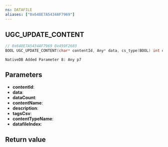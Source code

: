 ```yaml
---
ns: DATAFILE
aliases: ["0x648E7A5434AF7969"]
---
```

## UGC_UPDATE_CONTENT

```c
// 0x648E7A5434AF7969 0x459F2683
BOOL UGC_UPDATE_CONTENT(char* contentId, Any* data, cs_type(BOOL) int dataCount, char* contentName, char* description, char* tagsCsv, char* contentTypeName, int datafileIndex);
```

```
NativeDB Added Parameter 8: Any p7
```

## Parameters
* **contentId**: 
* **data**: 
* **dataCount**: 
* **contentName**: 
* **description**: 
* **tagsCsv**: 
* **contentTypeName**: 
* **datafileIndex**:

## Return value
